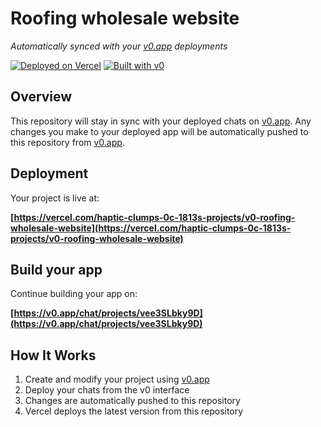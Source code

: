 # Roofing wholesale website

*Automatically synced with your [v0.app](https://v0.app) deployments*

[![Deployed on Vercel](https://img.shields.io/badge/Deployed%20on-Vercel-black?style=for-the-badge&logo=vercel)](https://vercel.com/haptic-clumps-0c-1813s-projects/v0-roofing-wholesale-website)
[![Built with v0](https://img.shields.io/badge/Built%20with-v0.app-black?style=for-the-badge)](https://v0.app/chat/projects/vee3SLbky9D)

## Overview

This repository will stay in sync with your deployed chats on [v0.app](https://v0.app).
Any changes you make to your deployed app will be automatically pushed to this repository from [v0.app](https://v0.app).

## Deployment

Your project is live at:

**[https://vercel.com/haptic-clumps-0c-1813s-projects/v0-roofing-wholesale-website](https://vercel.com/haptic-clumps-0c-1813s-projects/v0-roofing-wholesale-website)**

## Build your app

Continue building your app on:

**[https://v0.app/chat/projects/vee3SLbky9D](https://v0.app/chat/projects/vee3SLbky9D)**

## How It Works

1. Create and modify your project using [v0.app](https://v0.app)
2. Deploy your chats from the v0 interface
3. Changes are automatically pushed to this repository
4. Vercel deploys the latest version from this repository